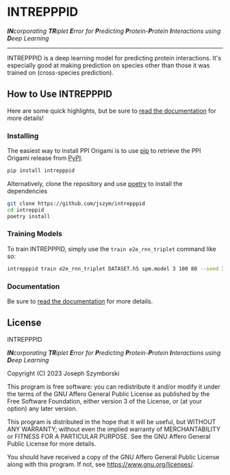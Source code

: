 # INTREPPPID

***IN**corporating **TR**iplet **E**rror for **P**redicting **P**rotein-**P**rotein **I**nteractions using **D**eep Learning*

---


INTREPPPID is a deep learning model for predicting protein interactions. 
It's especially good at making prediction on species other than those it was trained on (cross-species prediction).

## How to Use INTREPPPID

Here are some quick highlights, but be sure to [read the documentation](https://emad-combine-lab.github.io/intrepppid/) for more details!

### Installing

The easiest way to install PPI Origami is to use [pip](https://pip.pypa.io/en/stable/>) to retrieve the PPI Origami
release from [PyPI](https://pypi.org/project/ppi-origami>).

```bash
pip install intrepppid
```

Alternatively, clone the repository and use [poetry](https://python-poetry.org/) to install the dependencies

```bash
git clone https://github.com/jszym/intrepppid
cd intreppid
poetry install
```

### Training Models

To train INTREPPPID, simply use the `train e2e_rnn_triplet` command like so:

```bash
intrepppid train e2e_rnn_triplet DATASET.h5 spm.model 3 100 80 --seed 3927704 --vocab_size 250 --trunc_len 1500 --embedding_size 64 --rnn_num_layers 2 --rnn_dropout_rate 0.3 --variational_dropout false --bi_reduce last --workers 4 --embedding_droprate 0.3 --do_rate 0.3 --log_path logs/e2e_rnn_triplet --beta_classifier 2 --use_projection false --optimizer_type ranger21_xx --lr 1e-2
```

### Documentation

Be sure to [read the documentation]((https://emad-combine-lab.github.io/intrepppid/)) for more details.

## License

INTREPPPID

***IN**corporating **TR**iplet **E**rror for **P**redicting **P**rotein-**P**rotein **I**nteractions using **D**eep Learning*

Copyright (C) 2023  Joseph Szymborski

This program is free software: you can redistribute it and/or modify
it under the terms of the GNU Affero General Public License as published by
the Free Software Foundation, either version 3 of the License, or
(at your option) any later version.

This program is distributed in the hope that it will be useful,
but WITHOUT ANY WARRANTY; without even the implied warranty of
MERCHANTABILITY or FITNESS FOR A PARTICULAR PURPOSE.  See the
GNU Affero General Public License for more details.

You should have received a copy of the GNU Affero General Public License
along with this program.  If not, see <https://www.gnu.org/licenses/>.
